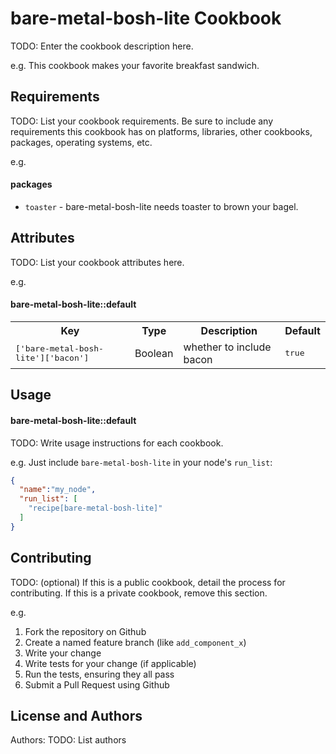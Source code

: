 bare-metal-bosh-lite Cookbook
=============================
TODO: Enter the cookbook description here.

e.g.
This cookbook makes your favorite breakfast sandwich.

Requirements
------------
TODO: List your cookbook requirements. Be sure to include any requirements this cookbook has on platforms, libraries, other cookbooks, packages, operating systems, etc.

e.g.
#### packages
- `toaster` - bare-metal-bosh-lite needs toaster to brown your bagel.

Attributes
----------
TODO: List your cookbook attributes here.

e.g.
#### bare-metal-bosh-lite::default
<table>
  <tr>
    <th>Key</th>
    <th>Type</th>
    <th>Description</th>
    <th>Default</th>
  </tr>
  <tr>
    <td><tt>['bare-metal-bosh-lite']['bacon']</tt></td>
    <td>Boolean</td>
    <td>whether to include bacon</td>
    <td><tt>true</tt></td>
  </tr>
</table>

Usage
-----
#### bare-metal-bosh-lite::default
TODO: Write usage instructions for each cookbook.

e.g.
Just include `bare-metal-bosh-lite` in your node's `run_list`:

```json
{
  "name":"my_node",
  "run_list": [
    "recipe[bare-metal-bosh-lite]"
  ]
}
```

Contributing
------------
TODO: (optional) If this is a public cookbook, detail the process for contributing. If this is a private cookbook, remove this section.

e.g.
1. Fork the repository on Github
2. Create a named feature branch (like `add_component_x`)
3. Write your change
4. Write tests for your change (if applicable)
5. Run the tests, ensuring they all pass
6. Submit a Pull Request using Github

License and Authors
-------------------
Authors: TODO: List authors
